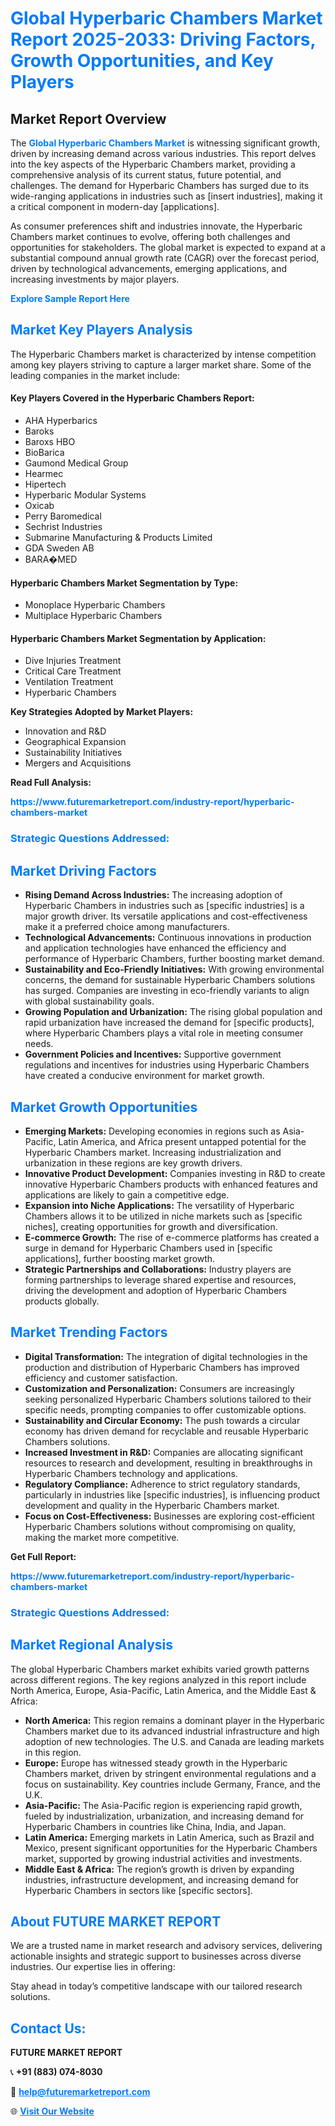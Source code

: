 <h1 style="color: #007BFF;">Global Hyperbaric Chambers Market Report 2025-2033: Driving Factors, Growth Opportunities, and Key Players</h1>

<section id="overview">
<h2>Market Report Overview</h2>
<p>The <a href="https://www.futuremarketreport.com/industry-report/hyperbaric-chambers-market" style="color: #007BFF; text-decoration: none;"><strong>Global Hyperbaric Chambers Market</strong></a> is witnessing significant growth, driven by increasing demand across various industries. This report delves into the key aspects of the Hyperbaric Chambers market, providing a comprehensive analysis of its current status, future potential, and challenges. The demand for Hyperbaric Chambers has surged due to its wide-ranging applications in industries such as [insert industries], making it a critical component in modern-day [applications].</p>
<p>As consumer preferences shift and industries innovate, the Hyperbaric Chambers market continues to evolve, offering both challenges and opportunities for stakeholders. The global market is expected to expand at a substantial compound annual growth rate (CAGR) over the forecast period, driven by technological advancements, emerging applications, and increasing investments by major players.</p>
</section>

<section id="overview">
<p><a href="https://www.futuremarketreport.com/request-sample/reportId=123841" style="color: #007BFF; text-decoration: none;"><strong>Explore Sample Report Here</strong></a></p>
</section>

<section id="key-players">
<h2 style="color: #007BFF;">Market Key Players Analysis</h2>
<p>The Hyperbaric Chambers market is characterized by intense competition among key players striving to capture a larger market share. Some of the leading companies in the market include:</p>
<h4>Key Players Covered in the Hyperbaric Chambers Report:</h4>
<ul><li>AHA Hyperbarics</li><li>Baroks</li><li>Baroxs HBO</li><li>BioBarica</li><li>Gaumond Medical Group</li><li>Hearmec</li><li>Hipertech</li><li>Hyperbaric Modular Systems</li><li>Oxicab</li><li>Perry Baromedical</li><li>Sechrist Industries</li><li>Submarine Manufacturing &amp; Products Limited</li><li>GDA Sweden AB</li><li>BARA�MED</li></ul>
<h4>Hyperbaric Chambers Market Segmentation by Type:</h4>
<ul><li>Monoplace Hyperbaric Chambers</li><li>Multiplace Hyperbaric Chambers</li></ul>

<h4>Hyperbaric Chambers Market Segmentation by Application:</h4>
<ul><li>Dive Injuries Treatment</li><li>Critical Care Treatment</li><li>Ventilation Treatment</li><li>Hyperbaric Chambers</li></ul>
<p><strong>Key Strategies Adopted by Market Players:</strong></p>
<ul>
<li>Innovation and R&D</li>
<li>Geographical Expansion</li>
<li>Sustainability Initiatives</li>
<li>Mergers and Acquisitions</li>
</ul>
</section>

<section>
<p><strong>Read Full Analysis: </strong></p><a href="https://www.futuremarketreport.com/industry-report/hyperbaric-chambers-market" style="color: #007BFF; text-decoration: none;"><strong>https://www.futuremarketreport.com/industry-report/hyperbaric-chambers-market</strong></a>
<h3 style="color: #007BFF;">Strategic Questions Addressed:</h3>
</section>

<section id="driving-factors">
<h2 style="color: #007BFF;">Market Driving Factors</h2>
<ul>
<li><strong>Rising Demand Across Industries:</strong> The increasing adoption of Hyperbaric Chambers in industries such as [specific industries] is a major growth driver. Its versatile applications and cost-effectiveness make it a preferred choice among manufacturers.</li>
<li><strong>Technological Advancements:</strong> Continuous innovations in production and application technologies have enhanced the efficiency and performance of Hyperbaric Chambers, further boosting market demand.</li>
<li><strong>Sustainability and Eco-Friendly Initiatives:</strong> With growing environmental concerns, the demand for sustainable Hyperbaric Chambers solutions has surged. Companies are investing in eco-friendly variants to align with global sustainability goals.</li>
<li><strong>Growing Population and Urbanization:</strong> The rising global population and rapid urbanization have increased the demand for [specific products], where Hyperbaric Chambers plays a vital role in meeting consumer needs.</li>
<li><strong>Government Policies and Incentives:</strong> Supportive government regulations and incentives for industries using Hyperbaric Chambers have created a conducive environment for market growth.</li>
</ul>
</section>

<section id="growth-opportunities">
<h2 style="color: #007BFF;">Market Growth Opportunities</h2>
<ul>
<li><strong>Emerging Markets:</strong> Developing economies in regions such as Asia-Pacific, Latin America, and Africa present untapped potential for the Hyperbaric Chambers market. Increasing industrialization and urbanization in these regions are key growth drivers.</li>
<li><strong>Innovative Product Development:</strong> Companies investing in R&D to create innovative Hyperbaric Chambers products with enhanced features and applications are likely to gain a competitive edge.</li>
<li><strong>Expansion into Niche Applications:</strong> The versatility of Hyperbaric Chambers allows it to be utilized in niche markets such as [specific niches], creating opportunities for growth and diversification.</li>
<li><strong>E-commerce Growth:</strong> The rise of e-commerce platforms has created a surge in demand for Hyperbaric Chambers used in [specific applications], further boosting market growth.</li>
<li><strong>Strategic Partnerships and Collaborations:</strong> Industry players are forming partnerships to leverage shared expertise and resources, driving the development and adoption of Hyperbaric Chambers products globally.</li>
</ul>
</section>

<section id="trending-factors">
<h2 style="color: #007BFF;">Market Trending Factors</h2>
<ul>
<li><strong>Digital Transformation:</strong> The integration of digital technologies in the production and distribution of Hyperbaric Chambers has improved efficiency and customer satisfaction.</li>
<li><strong>Customization and Personalization:</strong> Consumers are increasingly seeking personalized Hyperbaric Chambers solutions tailored to their specific needs, prompting companies to offer customizable options.</li>
<li><strong>Sustainability and Circular Economy:</strong> The push towards a circular economy has driven demand for recyclable and reusable Hyperbaric Chambers solutions.</li>
<li><strong>Increased Investment in R&D:</strong> Companies are allocating significant resources to research and development, resulting in breakthroughs in Hyperbaric Chambers technology and applications.</li>
<li><strong>Regulatory Compliance:</strong> Adherence to strict regulatory standards, particularly in industries like [specific industries], is influencing product development and quality in the Hyperbaric Chambers market.</li>
<li><strong>Focus on Cost-Effectiveness:</strong> Businesses are exploring cost-efficient Hyperbaric Chambers solutions without compromising on quality, making the market more competitive.</li>
</ul>
</section>

<section>
<p><strong>Get Full Report: </strong></p><a href="https://www.futuremarketreport.com/industry-report/hyperbaric-chambers-market" style="color: #007BFF; text-decoration: none;"><strong>https://www.futuremarketreport.com/industry-report/hyperbaric-chambers-market</strong></a>
<h3 style="color: #007BFF;">Strategic Questions Addressed:</h3>
</section>


<section id="regional-analysis">
<h2 style="color: #007BFF;">Market Regional Analysis</h2>
<p>The global Hyperbaric Chambers market exhibits varied growth patterns across different regions. The key regions analyzed in this report include North America, Europe, Asia-Pacific, Latin America, and the Middle East & Africa:</p>
<ul>
<li><strong>North America:</strong> This region remains a dominant player in the Hyperbaric Chambers market due to its advanced industrial infrastructure and high adoption of new technologies. The U.S. and Canada are leading markets in this region.</li>
<li><strong>Europe:</strong> Europe has witnessed steady growth in the Hyperbaric Chambers market, driven by stringent environmental regulations and a focus on sustainability. Key countries include Germany, France, and the U.K.</li>
<li><strong>Asia-Pacific:</strong> The Asia-Pacific region is experiencing rapid growth, fueled by industrialization, urbanization, and increasing demand for Hyperbaric Chambers in countries like China, India, and Japan.</li>
<li><strong>Latin America:</strong> Emerging markets in Latin America, such as Brazil and Mexico, present significant opportunities for the Hyperbaric Chambers market, supported by growing industrial activities and investments.</li>
<li><strong>Middle East & Africa:</strong> The region’s growth is driven by expanding industries, infrastructure development, and increasing demand for Hyperbaric Chambers in sectors like [specific sectors].</li>
</ul>
</section>

<footer>
<h2 style="color: #007BFF;">About FUTURE MARKET REPORT</h2>
<p>We are a trusted name in market research and advisory services, delivering actionable insights and strategic support to businesses across diverse industries. Our expertise lies in offering:</p>

<p>Stay ahead in today’s competitive landscape with our tailored research solutions.</p>

<h2 style="color: #007BFF;">Contact Us:</h2>
<p><strong>FUTURE MARKET REPORT</strong></p>
<p>📞 <strong>+91 (883) 074-8030</strong></p>
<p>📧 <strong><a href="mailto:help@futuremarketreport.com" style="color: #007BFF;">help@futuremarketreport.com</a></strong></p>
<p>🌐 <strong><a href="https://www.futuremarketreport.com/" style="color: #007BFF;">Visit Our Website</a></strong></p>
</footer>